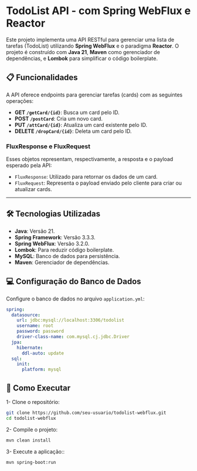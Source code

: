 # TodoList API - com Spring WebFlux e Reactor

Este projeto implementa uma API RESTful para gerenciar uma lista de tarefas (TodoList) utilizando **Spring WebFlux** e o paradigma **Reactor**. O projeto é construído com **Java 21**, **Maven** como gerenciador de dependências, e **Lombok** para simplificar o código boilerplate.


## 📋 Funcionalidades

A API oferece endpoints para gerenciar tarefas (cards) com as seguintes operações:
- **GET `/getCard/{id}`**: Busca um card pelo ID.
- **POST `/postCard`**: Cria um novo card.
- **PUT `/attCard/{id}`**: Atualiza um card existente pelo ID.
- **DELETE `/dropCard/{id}`**: Deleta um card pelo ID.

### FluxResponse e FluxRequest
Esses objetos representam, respectivamente, a resposta e o payload esperado pela API:
- `FluxResponse`: Utilizado para retornar os dados de um card.
- `FluxRequest`: Representa o payload enviado pelo cliente para criar ou atualizar cards.

---

## 🛠️ Tecnologias Utilizadas
- **Java**: Versão 21.
- **Spring Framework**: Versão 3.3.3.
- **Spring WebFlux**: Versão 3.2.0.
- **Lombok**: Para reduzir código boilerplate.
- **MySQL**: Banco de dados para persistência.
- **Maven**: Gerenciador de dependências.

## 💻 Configuração do Banco de Dados
Configure o banco de dados no arquivo `application.yml`:

```yaml
spring:
  datasource:
    url: jdbc:mysql://localhost:3306/todolist
    username: root
    password: password
    driver-class-name: com.mysql.cj.jdbc.Driver
  jpa:
    hibernate:
      ddl-auto: update
  sql:
    init:
      platform: mysql
```

## 🚀 Como Executar
1- Clone o repositório:
```bash
git clone https://github.com/seu-usuario/todolist-webflux.git
cd todolist-webflux
```

2- Compile o projeto:
```bash
mvn clean install
```

3- Execute a aplicação::
```bash
mvn spring-boot:run
```
